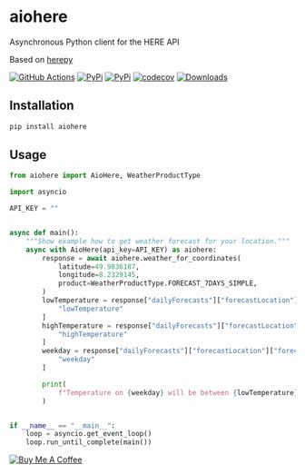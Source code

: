 # aiohere

Asynchronous Python client for the HERE API

Based on [herepy](https://github.com/abdullahselek/HerePy)

[![GitHub Actions](https://github.com/eifinger/aiohere/workflows/CI/badge.svg)](https://github.com/eifinger/aiohere/actions?workflow=CI)
[![PyPi](https://img.shields.io/pypi/v/aiohere.svg)](https://pypi.python.org/pypi/aiohere)
[![PyPi](https://img.shields.io/pypi/l/aiohere.svg)](https://github.com/eifinger/aiohere/blob/master/LICENSE)
[![codecov](https://codecov.io/gh/eifinger/aiohere/branch/master/graph/badge.svg)](https://codecov.io/gh/eifinger/aiohere)
[![Downloads](https://pepy.tech/badge/aiohere)](https://pepy.tech/project/aiohere)

## Installation

```bash
pip install aiohere
```

## Usage

```python
from aiohere import AioHere, WeatherProductType

import asyncio

API_KEY = ""


async def main():
    """Show example how to get weather forecast for your location."""
    async with AioHere(api_key=API_KEY) as aiohere:
        response = await aiohere.weather_for_coordinates(
            latitude=49.9836187,
            longitude=8.2329145,
            product=WeatherProductType.FORECAST_7DAYS_SIMPLE,
        )
        lowTemperature = response["dailyForecasts"]["forecastLocation"]["forecast"][0][
            "lowTemperature"
        ]
        highTemperature = response["dailyForecasts"]["forecastLocation"]["forecast"][0][
            "highTemperature"
        ]
        weekday = response["dailyForecasts"]["forecastLocation"]["forecast"][0][
            "weekday"
        ]

        print(
            f"Temperature on {weekday} will be between {lowTemperature}°C and {highTemperature}°C"
        )


if __name__ == "__main__":
    loop = asyncio.get_event_loop()
    loop.run_until_complete(main())
```

<a href="https://www.buymeacoffee.com/eifinger" target="_blank"><img src="https://www.buymeacoffee.com/assets/img/custom_images/black_img.png" alt="Buy Me A Coffee" style="height: auto !important;width: auto !important;" ></a><br>
